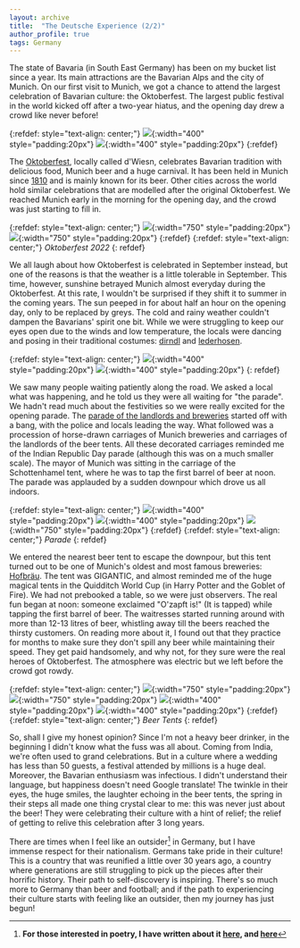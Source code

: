 ```yaml
---
layout: archive
title:  "The Deutsche Experience (2/2)"
author_profile: true
tags: Germany
---
```

The state of Bavaria (in South East Germany) has been on my bucket list since a year. Its main attractions are the Bavarian Alps and the city of Munich. On our first visit to Munich, we got a chance to attend the largest celebration of Bavarian culture: the Oktoberfest. The largest public festival in the world kicked off after a two-year hiatus, and the opening day drew a crowd like never before!

{:refdef: style="text-align: center;"}
![](/images/Deutsche2_1.jpg){:width="400" style="padding:20px"} 
![](/images/Deutsche2_12.jpg){:width="400" style="padding:20px"}
{:refdef}

The [Oktoberfest](https://en.wikipedia.org/wiki/Oktoberfest), locally called d'Wiesn, celebrates Bavarian tradition with delicious food, Munich beer and a huge carnival. It has been held in Munich since [1810](https://www.muenchen.de/int/en/events/oktoberfest/history.html) and is mainly known for its beer. Other cities across the world hold similar celebrations that are modelled after the original Oktoberfest. We reached Munich early in the morning for the opening day, and the crowd was just starting to fill in.

{:refdef: style="text-align: center;"}
![](/images/Deutsche2_10.jpg){:width="750" style="padding:20px"}
![](/images/Deutsche2_11.jpg){:width="750" style="padding:20px"}
{:refdef}
{:refdef: style="text-align: center;"}
*Oktoberfest 2022*
{: refdef}

We all laugh about how Oktoberfest is celebrated in September instead, but one of the reasons is that the weather is a little tolerable in September. This time, however, sunshine betrayed Munich almost everyday during the Oktoberfest. At this rate, I wouldn't be surprised if they shift it to summer in the coming years. The sun peeped in for about half an hour on the opening day, only to be replaced by greys. The cold and rainy weather couldn't dampen the Bavarians' spirit one bit. While we were struggling to keep our eyes open due to the winds and low temperature, the locals were dancing and posing in their traditional costumes: [dirndl](https://en.wikipedia.org/wiki/Dirndl) and [lederhosen](https://en.wikipedia.org/wiki/Lederhosen).

{:refdef: style="text-align: center;"}
![](/images/Deutsche2_2.jpg){:width="400" style="padding:20px"}
![](/images/Deutsche2_5.jpg){:width="400" style="padding:20px"}
{: refdef}

We saw many people waiting patiently along the road. We asked a local what was happening, and he told us they were all waiting for "the parade". We hadn't read much about the festivities so we were really excited for the opening parade. The [parade of the landlords and breweries](https://oktoberfest-guide.com/magazine/grand-oktoberfest-parade-hosts-breweries/) started off with a bang, with the police and locals leading the way. What followed was a procession of horse-drawn carriages of Munich breweries and carriages of the landlords of the beer tents. All these decorated carriages reminded me of the Indian Republic Day parade (although this was on a much smaller scale). The mayor of Munich was sitting in the carriage of the Schottenhamel tent, where he was to tap the first barrel of beer at noon. The parade was applauded by a sudden downpour which drove us all indoors.

{:refdef: style="text-align: center;"}
![](/images/Deutsche2_3.jpg){:width="400" style="padding:20px"}
![](/images/Deutsche2_4.jpg){:width="400" style="padding:20px"}
![](/images/Deutsche2_9.jpg){:width="750" style="padding:20px"}
{:refdef}
{:refdef: style="text-align: center;"}
*Parade*
{: refdef}

We entered the nearest beer tent to escape the downpour, but this tent turned out to be one of Munich's oldest and most famous breweries: [Hofbräu](https://mobil.hofbraeuhaus.de/en/the-beer.html). The tent was GIGANTIC, and almost reminded me of the huge magical tents in the Quidditch World Cup (in Harry Potter and the Goblet of Fire). We had not prebooked a table, so we were just observers. The real fun began at noon: someone exclaimed "O'zapft is!" (It is tapped) while tapping the first barrel of beer. The waitresses started running around with more than 12-13 litres of beer, whistling away till the beers reached the thirsty customers. On reading more about it, I found out that they practice for months to make sure they don't spill any beer while maintaining their speed. They get paid handsomely, and why not, for they sure were the real heroes of Oktoberfest. The atmosphere was electric but we left before the crowd got rowdy.

{:refdef: style="text-align: center;"}
![](/images/Deutsche2_7.jpg){:width="750" style="padding:20px"}
![](/images/Deutsche2_8.jpg){:width="750" style="padding:20px"}
![](/images/Deutsche2_13.jpg){:width="400" style="padding:20px"}
![](/images/Deutsche2_6.jpg){:width="400" style="padding:20px"}
{:refdef}
{:refdef: style="text-align: center;"}
*Beer Tents*
{: refdef}

So, shall I give my honest opinion? Since I'm not a heavy beer drinker, in the beginning I didn't know what the fuss was all about. Coming from India, we're often used to grand celebrations. But in a culture where a wedding has less than 50 guests, a festival attended by millions is a huge deal. Moreover, the Bavarian enthusiasm was infectious. I didn't understand their language, but happiness doesn't need Google translate! The twinkle in their eyes, the huge smiles, the laughter echoing in the beer tents, the spring in their steps all made one thing crystal clear to me: this was never just about the beer! They were celebrating their culture with a hint of relief; the relief of getting to relive this celebration after 3 long years. 

There are times when I feel like an outsider[^1] in Germany, but I have immense respect for their nationalism. Germans take pride in their culture! This is a country that was reunified a little over 30 years ago, a country where generations are still struggling to pick up the pieces after their horrific history. Their path to self-discovery is inspiring. There's so much more to Germany than beer and football; and if the path to experiencing their culture starts with feeling like an outsider, then my journey has just begun!


[^1]: **For those interested in poetry, I have written about it [here](https://allpoetry.com/poem/16776757-A-Tricolor-by-Mugdhak), and [here](https://allpoetry.com/poem/15781770-Lost-In-Translation-by-Mugdhak)**
